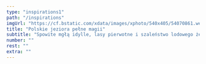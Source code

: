 ```yaml
---
type: "inspirations1"
path: "/inspirations"
imgUrl: "https://cf.bstatic.com/xdata/images/xphoto/540x405/54070861.webp?k=328aa130c0ce448184754c5384610e3c22f136fab3aa60db5e4b63768e2c0fdf&o="
title: "Polskie jeziora pełne magii"
subtitle: "Spowite mgłą idylle, lasy pierwotne i szaleństwo lodowego żeglarstwa zapraszają."
number: ""
rest: "" 
extra: ""
---
```

